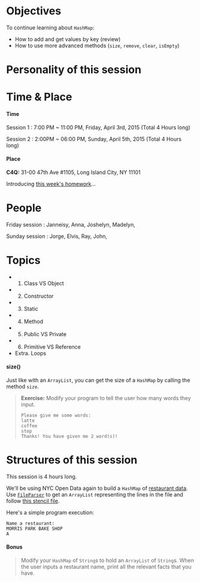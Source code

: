 # Objectives

To continue learning about `HashMap`:
- How to add and get values by key (review)
- How to use more advanced methods (`size`, `remove`, `clear`, `isEmpty`)

# Personality of this session

# Time & Place

#### Time

Session 1 : 7:00 PM ~ 11:00 PM, Friday, April 3rd, 2015 (Total 4 Hours long)

Session 2 : 2:00PM ~ 06:00 PM, Sunday, April 5th, 2015 (Total 4 Hours long)


#### Place
**C4Q:** 31-00 47th Ave #1105, Long Island City, NY 11101

Introducing [this week's homework](https://github.com/accesscode-2-1/unit-0/issues/6)...

# People

Friday session : Janneisy, Anna, Joshelyn, Madelyn,

Sunday session : Jorge, Elvis, Ray, John,

# Topics

- 1. Class VS Object
- 2. Constructor
- 3. Static
- 4. Method
- 5. Public VS Private
- 6. Primitive VS Reference
- Extra. Loops


#### size()

Just like with an `ArrayList`, you can get the size of a `HashMap` by calling the method `size`.

> **Exercise:** Modify your program to tell the user how many words they input.
> ```
> Please give me some words:
> latte
> coffee
> stop
> Thanks! You have given me 2 word(s)!
> ```



# Structures of this session

This session is 4 hours long.



We'll be using NYC Open Data again to build a `HashMap` of [restaurant data](https://data.cityofnewyork.us/Health/DOHMH-New-York-City-Restaurant-Inspection-Results/xx67-kt59). Use [`FileParser`](in-class%20exercise%20solutions/RestaurantFacts/FileParser.java) to get an `ArrayList` representing the lines in the file and follow [this stencil file](in-class%20exercise%20solutions/RestaurantFacts/RestaurantFacts.java).

Here's a simple program execution:

```
Name a restaurant:
MORRIS PARK BAKE SHOP
A
```

#### Bonus
> Modify your `HashMap` of `String`s to hold an `ArrayList` of `String`s. When the user inputs a restaurant name, print all the relevant facts that you have.
